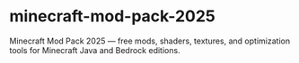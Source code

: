 # minecraft-mod-pack-2025
Minecraft Mod Pack 2025 — free mods, shaders, textures, and optimization tools for Minecraft Java and Bedrock editions.
